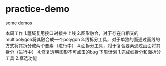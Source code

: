 # practice-demo
some demos

本周工作
1.疆域复用接口对接并上线
2.图形融合，对于存在自相交的multipolygon将其融合成一个polygon
3.线拆分工具，对于单独的面通过画线的方式将其拆分成两个要素（进行中）
4.面拆分工具，对于复合要素通过画面将其拆分（进行中）
4.修复透明图形不可点击的bug
下周计划
1.完成线拆分和面拆分工具
2.框选功能
